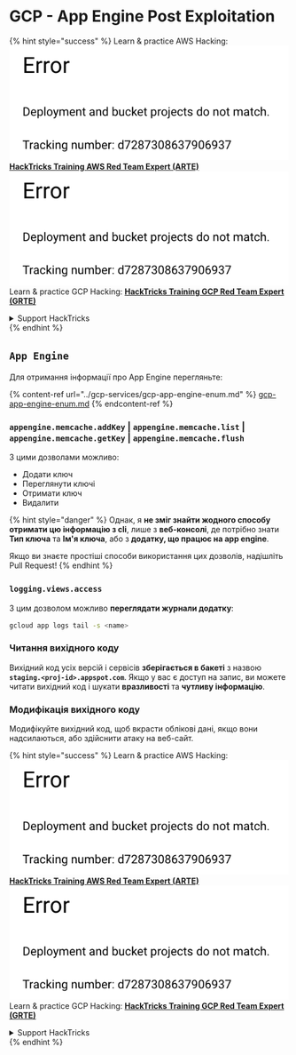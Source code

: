 # GCP - App Engine Post Exploitation

{% hint style="success" %}
Learn & practice AWS Hacking:<img src="../../../.gitbook/assets/image (1) (1).png" alt="" data-size="line">[**HackTricks Training AWS Red Team Expert (ARTE)**](https://training.hacktricks.xyz/courses/arte)<img src="../../../.gitbook/assets/image (1) (1).png" alt="" data-size="line">\
Learn & practice GCP Hacking: <img src="../../../.gitbook/assets/image (2).png" alt="" data-size="line">[**HackTricks Training GCP Red Team Expert (GRTE)**<img src="../../../.gitbook/assets/image (2).png" alt="" data-size="line">](https://training.hacktricks.xyz/courses/grte)

<details>

<summary>Support HackTricks</summary>

* Check the [**subscription plans**](https://github.com/sponsors/carlospolop)!
* **Join the** 💬 [**Discord group**](https://discord.gg/hRep4RUj7f) or the [**telegram group**](https://t.me/peass) or **follow** us on **Twitter** 🐦 [**@hacktricks\_live**](https://twitter.com/hacktricks\_live)**.**
* **Share hacking tricks by submitting PRs to the** [**HackTricks**](https://github.com/carlospolop/hacktricks) and [**HackTricks Cloud**](https://github.com/carlospolop/hacktricks-cloud) github repos.

</details>
{% endhint %}

## `App Engine`

Для отримання інформації про App Engine перегляньте:

{% content-ref url="../gcp-services/gcp-app-engine-enum.md" %}
[gcp-app-engine-enum.md](../gcp-services/gcp-app-engine-enum.md)
{% endcontent-ref %}

### `appengine.memcache.addKey` | `appengine.memcache.list` | `appengine.memcache.getKey` | `appengine.memcache.flush`

З цими дозволами можливо:

* Додати ключ
* Переглянути ключі
* Отримати ключ
* Видалити

{% hint style="danger" %}
Однак, я **не зміг знайти жодного способу отримати цю інформацію з cli**, лише з **веб-консолі**, де потрібно знати **Тип ключа** та **Ім'я ключа**, або з **додатку, що працює на app engine**.

Якщо ви знаєте простіші способи використання цих дозволів, надішліть Pull Request!
{% endhint %}

### `logging.views.access`

З цим дозволом можливо **переглядати журнали додатку**:
```bash
gcloud app logs tail -s <name>
```
### Читання вихідного коду

Вихідний код усіх версій і сервісів **зберігається в бакеті** з назвою **`staging.<proj-id>.appspot.com`**. Якщо у вас є доступ на запис, ви можете читати вихідний код і шукати **вразливості** та **чутливу інформацію**.

### Модифікація вихідного коду

Модифікуйте вихідний код, щоб вкрасти облікові дані, якщо вони надсилаються, або здійснити атаку на веб-сайт.

{% hint style="success" %}
Learn & practice AWS Hacking:<img src="../../../.gitbook/assets/image (1) (1).png" alt="" data-size="line">[**HackTricks Training AWS Red Team Expert (ARTE)**](https://training.hacktricks.xyz/courses/arte)<img src="../../../.gitbook/assets/image (1) (1).png" alt="" data-size="line">\
Learn & practice GCP Hacking: <img src="../../../.gitbook/assets/image (2).png" alt="" data-size="line">[**HackTricks Training GCP Red Team Expert (GRTE)**<img src="../../../.gitbook/assets/image (2).png" alt="" data-size="line">](https://training.hacktricks.xyz/courses/grte)

<details>

<summary>Support HackTricks</summary>

* Check the [**subscription plans**](https://github.com/sponsors/carlospolop)!
* **Join the** 💬 [**Discord group**](https://discord.gg/hRep4RUj7f) or the [**telegram group**](https://t.me/peass) or **follow** us on **Twitter** 🐦 [**@hacktricks\_live**](https://twitter.com/hacktricks\_live)**.**
* **Share hacking tricks by submitting PRs to the** [**HackTricks**](https://github.com/carlospolop/hacktricks) and [**HackTricks Cloud**](https://github.com/carlospolop/hacktricks-cloud) github repos.

</details>
{% endhint %}
